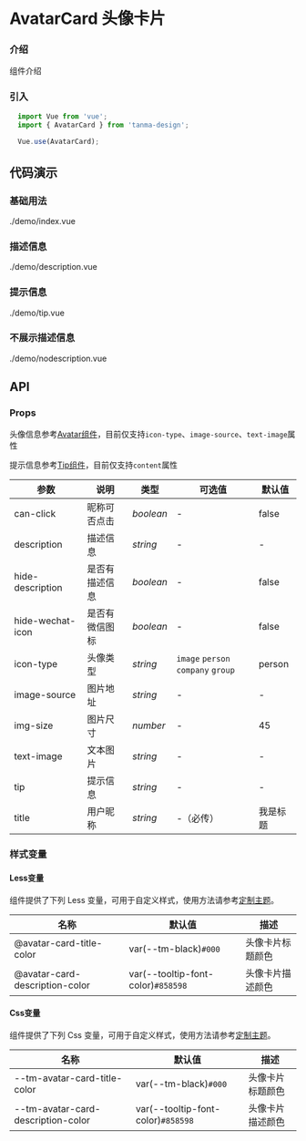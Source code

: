 # AvatarCard 头像卡片

### 介绍

组件介绍

### 引入

```js
  import Vue from 'vue';
  import { AvatarCard } from 'tanma-design';
  
  Vue.use(AvatarCard);
```

## 代码演示

### 基础用法

<demo-code>./demo/index.vue</demo-code>

### 描述信息

<demo-code>./demo/description.vue</demo-code>

### 提示信息

<demo-code>./demo/tip.vue</demo-code>

### 不展示描述信息

<demo-code>./demo/nodescription.vue</demo-code>

## API

### Props

头像信息参考[Avatar组件](#/avatar)，目前仅支持`icon-type`、`image-source`、`text-image`属性

提示信息参考[Tip组件](#/tip)，目前仅支持`content`属性

| 参数             | 说明           | 类型      | 可选值                             | 默认值   |
| ---------------- | -------------- | --------- | ---------------------------------- | -------- |
| can-click        | 昵称可否点击   | _boolean_ | -                                  | false    |
| description      | 描述信息       | _string_  | -                                  | -        |
| hide-description | 是否有描述信息 | _boolean_ | -                                  | false    |
| hide-wechat-icon | 是否有微信图标 | _boolean_ | -                                  | false    |
| icon-type        | 头像类型       | _string_  | `image` `person` `company` `group` | person   |
| image-source     | 图片地址       | _string_  | -                                  | -        |
| img-size         | 图片尺寸       | _number_  | -                                  | 45       |
| text-image       | 文本图片       | _string_  | -                                  | -        |
| tip              | 提示信息       | _string_  | -                                  | -        |
| title            | 用户昵称       | _string_  | -（必传）                          | 我是标题 |

### 样式变量

#### Less变量

组件提供了下列 Less 变量，可用于自定义样式，使用方法请参考[定制主题](#/theme)。

| 名称                           | 默认值                             | 描述             |
| ------------------------------ | ---------------------------------- | ---------------- |
| @avatar-card-title-color       | var(--tm-black)`#000`              | 头像卡片标题颜色 |
| @avatar-card-description-color | var(--tooltip-font-color)`#858598` | 头像卡片描述颜色 |

#### Css变量

组件提供了下列 Css 变量，可用于自定义样式，使用方法请参考[定制主题](#/theme)。

| 名称                               | 默认值                             | 描述             |
| ---------------------------------- | ---------------------------------- | ---------------- |
| --tm-avatar-card-title-color       | var(--tm-black)`#000`              | 头像卡片标题颜色 |
| --tm-avatar-card-description-color | var(--tooltip-font-color)`#858598` | 头像卡片描述颜色 |


